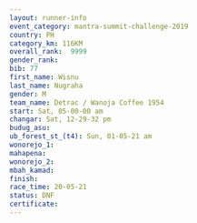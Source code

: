 ```yaml
---
layout: runner-info 
event_category: mantra-summit-challenge-2019 
country: PH
category_km: 116KM
overall_rank:  9999
gender_rank: 
bib: 77
first_name: Wisnu
last_name: Nugraha
gender: M
team_name: Detrac / Wanoja Coffee 1954
start: Sat, 05-00-00 am
changar: Sat, 12-29-32 pm
budug_asu: 
ub_forest_st_(t4): Sun, 01-05-21 am
wonorejo_1: 
mahapena: 
wonorejo_2: 
mbah_kamad: 
finish: 
race_time: 20-05-21
status: DNF
certificate: 
---
```

